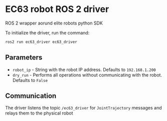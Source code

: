 # EC63 robot ROS 2 driver

ROS 2 wrapper aorund elite robots python SDK

To initialize the driver, run the command:

```bash
ros2 run ec63_driver ec63_driver
```

## Parameters

- `robot_ip` - String with the robot IP address. Defaults to `192.168.1.200`
- `dry_run` - Performs all operations without communicating with the robot. Defaults to `False`

## Communication

The driver listens the topic `/ec63_driver` for `JointTrajectory` messages and relays them to the physical robot
